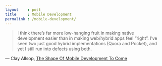 ```yaml
---
layout    : post
title     : Mobile Development
permalink : /mobile-development/
---
```


> I think there’s far more low-hanging fruit in making native development easier
> than in making web/hybrid apps feel “right”. I’ve seen two just good hybrid
> implementations (Quora and Pocket), and yet I still run into defects using
> both.

&mdash; Clay Allsop, [The Shape Of Mobile Development To Come](http://clayallsopp.com/posts/the-shape-of-mobile-development-to-come/)
